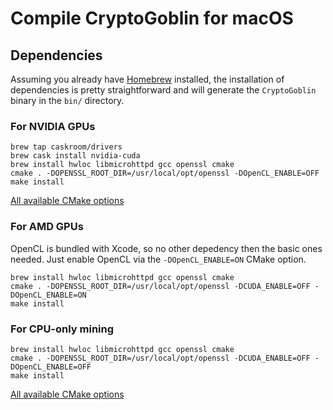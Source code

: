 # Compile **CryptoGoblin** for macOS

## Dependencies

Assuming you already have [Homebrew](https://brew.sh) installed, the installation of dependencies is pretty straightforward and will generate the `CryptoGoblin` binary in the `bin/` directory.

### For NVIDIA GPUs

```shell
brew tap caskroom/drivers
brew cask install nvidia-cuda
brew install hwloc libmicrohttpd gcc openssl cmake
cmake . -DOPENSSL_ROOT_DIR=/usr/local/opt/openssl -DOpenCL_ENABLE=OFF
make install
```

[All available CMake options](compile.md#nvidia-build-options)

### For AMD GPUs

OpenCL is bundled with Xcode, so no other depedency then the basic ones needed. Just enable OpenCL via the `-DOpenCL_ENABLE=ON` CMake option.

```shell
brew install hwloc libmicrohttpd gcc openssl cmake
cmake . -DOPENSSL_ROOT_DIR=/usr/local/opt/openssl -DCUDA_ENABLE=OFF -DOpenCL_ENABLE=ON
make install
```

### For CPU-only mining

```shell
brew install hwloc libmicrohttpd gcc openssl cmake
cmake . -DOPENSSL_ROOT_DIR=/usr/local/opt/openssl -DCUDA_ENABLE=OFF -DOpenCL_ENABLE=OFF
make install
```

[All available CMake options](compile.md#cpu-build-options)

